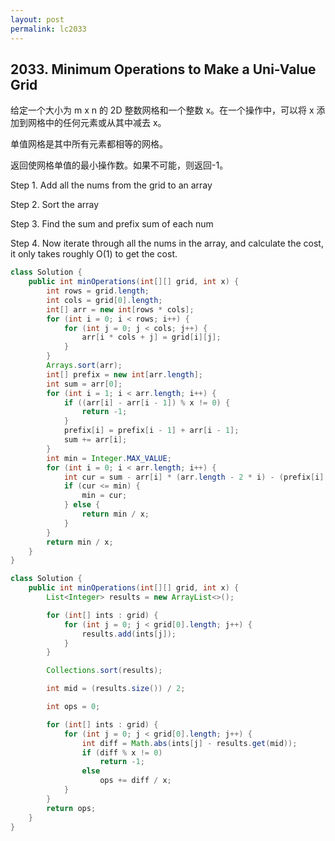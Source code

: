 ```yaml
---
layout: post
permalink: lc2033 
---
```


## 2033. Minimum Operations to Make a Uni-Value Grid

给定一个大小为 m x n 的 2D 整数网格和一个整数 x。在一个操作中，可以将 x 添加到网格中的任何元素或从其中减去 x。

单值网格是其中所有元素都相等的网格。

返回使网格单值的最小操作数。如果不可能，则返回-1。

Step 1. Add all the nums from the grid to an array

Step 2. Sort the array

Step 3. Find the sum and prefix sum of each num

Step 4. Now iterate through all the nums in the array, and calculate the cost, it only takes roughly O(1) to get the cost.

```java
class Solution {
    public int minOperations(int[][] grid, int x) {
        int rows = grid.length;
        int cols = grid[0].length;
        int[] arr = new int[rows * cols];
        for (int i = 0; i < rows; i++) {
            for (int j = 0; j < cols; j++) {
                arr[i * cols + j] = grid[i][j];
            }
        }
        Arrays.sort(arr);
        int[] prefix = new int[arr.length];
        int sum = arr[0];
        for (int i = 1; i < arr.length; i++) {
            if ((arr[i] - arr[i - 1]) % x != 0) {
                return -1;
            }
            prefix[i] = prefix[i - 1] + arr[i - 1];
            sum += arr[i];
        }
        int min = Integer.MAX_VALUE;
        for (int i = 0; i < arr.length; i++) {
            int cur = sum - arr[i] * (arr.length - 2 * i) - (prefix[i] * 2);
            if (cur <= min) {
                min = cur;
            } else {
                return min / x;
            }
        }
        return min / x;
    }
}
```

```java
class Solution {
    public int minOperations(int[][] grid, int x) {
        List<Integer> results = new ArrayList<>();

        for (int[] ints : grid) {
            for (int j = 0; j < grid[0].length; j++) {
                results.add(ints[j]);
            }
        }

        Collections.sort(results);

        int mid = (results.size()) / 2;

        int ops = 0;

        for (int[] ints : grid) {
            for (int j = 0; j < grid[0].length; j++) {
                int diff = Math.abs(ints[j] - results.get(mid));
                if (diff % x != 0)
                    return -1;
                else
                    ops += diff / x;
            }
        }
        return ops;
    }
}
```